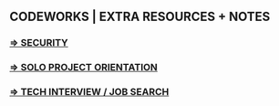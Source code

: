 ## CODEWORKS | EXTRA RESOURCES + NOTES

### [=> SECURITY](./security.md)

### [=> SOLO PROJECT ORIENTATION](./solo-project.md)

### [=> TECH INTERVIEW / JOB SEARCH](./tech-interview-job-search.md)


